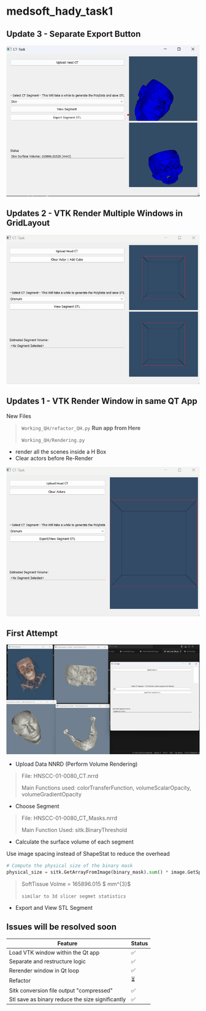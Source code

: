 # medsoft_hady_task1

## Update 3 - Separate Export Button
![app-export-button](./images/final-export-button.png)

## Updates 2 - VTK Render Multiple Windows in GridLayout

![APP-Grid](./images/grid-layout-app.gif)

## Updates 1 - VTK Render Window in same QT App
New Files 
> `Working_QH/refactor_QH.py` **Run app from Here**
> 
>`Working_QH/Rendering.py`

- render all the scenes inside a H Box
- Clear actors before Re-Render

![App-GIF](./images/refactor1-app.gif)


## First Attempt
![App](./images/Screenshot_of_The_App.jpg)

- Upload Data NNRD (Perform Volume Rendering)
> File:  HNSCC-01-0080_CT.nrrd 
>
> Main Functions used: colorTransferFunction, volumeScalarOpacity, volumeGradientOpacity


- Choose Segment  
> File:  HNSCC-01-0080_CT_Masks.nrrd 
>
> Main Function Used: sitk.BinaryThreshold

- Calculate the surface volume of each segment 

Use image spacing instead of ShapeStat to reduce the overhead

```python
# Compute the physical size of the binary mask
physical_size = sitk.GetArrayFromImage(binary_mask).sum() * image.GetSpacing()[0] * image.GetSpacing()[1] * image.GetSpacing()[2]
```

> SoftTissue Volme = $165896.015$ $ mm^{3}$
>
>`similar to 3d slicer segmet statistics`

- Export and View STL Segment 
 




## Issues will be resolved soon
| Feature                              | Status      |
|--------------------------------------|-------------|
| Load VTK window within the Qt app    | ✅          |
| Separate and restructure logic       | ✅          |
| Rerender window in Qt loop           | ✅          |
| Refactor                             | ⏳          |
| Sitk conversion file output "compressed"    | ✅          |
| Stl save as binary reduce the size significantly    | ✅          |
